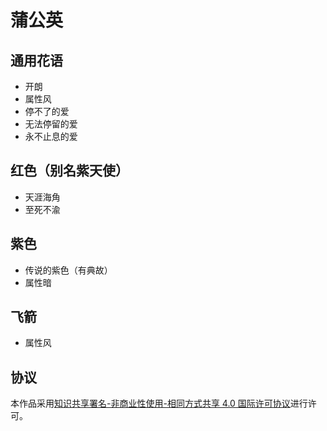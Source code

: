 # 蒲公英

## 通用花语

- 开朗
- 属性风
- 停不了的爱
- 无法停留的爱
- 永不止息的爱

## 红色（别名紫天使）

- 天涯海角
- 至死不渝

## 紫色

- 传说的紫色（有典故）
- 属性暗

## 飞箭

- 属性风

## 协议

本作品采用[知识共享署名-非商业性使用-相同方式共享 4.0 国际许可协议](https://creativecommons.org/licenses/by-nc-sa/4.0/deed.zh)进行许可。

